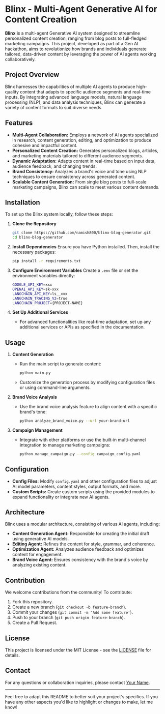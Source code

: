 # Blinx - Multi-Agent Generative AI for Content Creation

**Blinx** is a multi-agent Generative AI system designed to streamline personalized content creation, ranging from blog posts to full-fledged marketing campaigns. This project, developed as part of a Gen AI hackathon, aims to revolutionize how brands and individuals generate tailored, data-driven content by leveraging the power of AI agents working collaboratively.

## Project Overview

Blinx harnesses the capabilities of multiple AI agents to produce high-quality content that adapts to specific audience segments and real-time inputs. By integrating advanced language models, natural language processing (NLP), and data analysis techniques, Blinx can generate a variety of content formats to suit diverse needs.

## Features

- **Multi-Agent Collaboration:** Employs a network of AI agents specialized in research, content generation, editing, and optimization to produce cohesive and impactful content.
- **Personalized Content Creation:** Generates personalized blogs, articles, and marketing materials tailored to different audience segments.
- **Dynamic Adaptation:** Adapts content in real-time based on input data, audience feedback, and changing trends.
- **Brand Consistency:** Analyzes a brand's voice and tone using NLP techniques to ensure consistency across generated content.
- **Scalable Content Generation:** From single blog posts to full-scale marketing campaigns, Blinx can scale to meet various content demands.

## Installation

To set up the Blinx system locally, follow these steps:

1. **Clone the Repository**
    ```bash
    git clone https://github.com/namish800/blinx-blog-generator.git
    cd blinx-blog-generator
    ```

2. **Install Dependencies**
   Ensure you have Python installed. Then, install the necessary packages:
    ```bash
    pip install -r requirements.txt
    ```

3. **Configure Environment Variables**
   Create a `.env` file or set the environment variables directly:
    ```bash
    GOOGLE_API_KEY=xxx
    OPENAI_API_KEY=sk-xxx
    LANGCHAIN_API_KEY=ls__xxx
    LANGCHAIN_TRACING_V2=true
    LANGCHAIN_PROJECT={PROJECT-NAME}
    ```

4. **Set Up Additional Services**
    - For advanced functionalities like real-time adaptation, set up any additional services or APIs as specified in the documentation.

## Usage

1. **Content Generation**
    - Run the main script to generate content:
      ```bash
      python main.py
      ```
    - Customize the generation process by modifying configuration files or using command-line arguments.

2. **Brand Voice Analysis**
    - Use the brand voice analysis feature to align content with a specific brand's tone:
      ```bash
      python analyze_brand_voice.py --url your-brand-url
      ```

3. **Campaign Management**
    - Integrate with other platforms or use the built-in multi-channel integration to manage marketing campaigns:
      ```bash
      python manage_campaign.py --config campaign_config.yaml
      ```

## Configuration

- **Config Files:** Modify `config.yaml` and other configuration files to adjust AI model parameters, content styles, output formats, and more.
- **Custom Scripts:** Create custom scripts using the provided modules to expand functionality or integrate new AI agents.

## Architecture

Blinx uses a modular architecture, consisting of various AI agents, including:
- **Content Generation Agent:** Responsible for creating the initial draft using generative AI models.
- **Editing Agent:** Refines the content for style, grammar, and coherence.
- **Optimization Agent:** Analyzes audience feedback and optimizes content for engagement.
- **Brand Voice Agent:** Ensures consistency with the brand's voice by analyzing existing content.

## Contribution

We welcome contributions from the community! To contribute:

1. Fork this repository.
2. Create a new branch (`git checkout -b feature-branch`).
3. Commit your changes (`git commit -m 'Add some feature'`).
4. Push to your branch (`git push origin feature-branch`).
5. Create a Pull Request.

## License

This project is licensed under the MIT License - see the [LICENSE](LICENSE) file for details.

## Contact

For any questions or collaboration inquiries, please contact [Your Name](mailto:your-email@example.com).

---

Feel free to adapt this README to better suit your project's specifics. If you have any other aspects you'd like to highlight or changes to make, let me know!